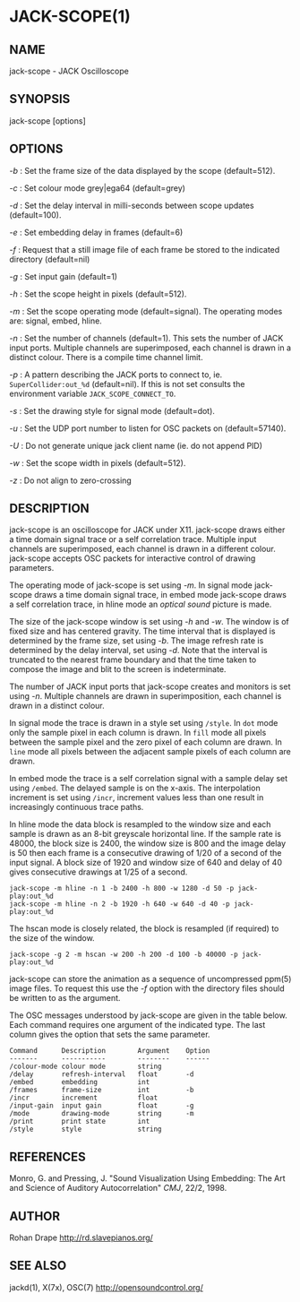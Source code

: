 JACK-SCOPE(1)
=============

NAME
----
jack-scope - JACK Oscilloscope

SYNOPSIS
--------
jack-scope [options]

OPTIONS
-------
*-b*
:   Set the frame size of the data displayed by the scope (default=512).

*-c*
:   Set colour mode grey|ega64 (default=grey)

*-d*
:   Set the delay interval in milli-seconds between scope updates (default=100).

*-e*
:   Set embedding delay in frames (default=6)

*-f*
:   Request that a still image file of each frame be stored to the indicated directory (default=nil)

*-g*
:   Set input gain (default=1)

*-h*
:   Set the scope height in pixels (default=512).

*-m*
:   Set the scope operating mode (default=signal).
    The operating modes are: signal, embed, hline.

*-n*
:   Set the number of channels (default=1).
    This sets the number of JACK input ports.
    Multiple channels are superimposed, each channel is drawn in a distinct colour.
    There is a compile time channel limit.

*-p*
:   A pattern describing the JACK ports to connect to, ie. `SuperCollider:out_%d` (default=nil).
    If this is not set consults the environment variable `JACK_SCOPE_CONNECT_TO`.

*-s*
:   Set the drawing style for signal mode (default=dot).

*-u*
:   Set the UDP port number to listen for OSC packets on (default=57140).

*-U*
:   Do not generate unique jack client name (ie. do not append PID)

*-w*
:   Set the scope width in pixels (default=512).

*-z*
:   Do not align to zero-crossing

DESCRIPTION
-----------
jack-scope is an oscilloscope for JACK under X11.  jack-scope draws
either a time domain signal trace or a self correlation trace.
Multiple input channels are superimposed, each channel is drawn in a
different colour.  jack-scope accepts OSC packets for interactive
control of drawing parameters.

The operating mode of jack-scope is set using *-m*.  In signal mode
jack-scope draws a time domain signal trace, in embed mode jack-scope
draws a self correlation trace, in hline mode an _optical sound_ picture
is made.

The size of the jack-scope window is set using *-h* and *-w*.  The
window is of fixed size and has centered gravity.  The time interval
that is displayed is determined by the frame size, set using *-b*.
The image refresh rate is determined by the delay interval, set using
*-d*.  Note that the interval is truncated to the nearest frame
boundary and that the time taken to compose the image and blit to the
screen is indeterminate.

The number of JACK input ports that jack-scope creates and monitors is
set using *-n*.  Multiple channels are drawn in superimposition, each
channel is drawn in a distinct colour.

In signal mode the trace is drawn in a style set using `/style`.  In
`dot` mode only the sample pixel in each column is drawn.  In `fill` mode
all pixels between the sample pixel and the zero pixel of each column
are drawn.  In `line` mode all pixels between the adjacent sample pixels
of each column are drawn.

In embed mode the trace is a self correlation signal with a sample
delay set using `/embed`.  The delayed sample is on the x-axis.  The
interpolation increment is set using `/incr`, increment values less
than one result in increasingly continuous trace paths.

In hline mode the data block is resampled to the window size and each
sample is drawn as an 8-bit greyscale horizontal line.  If the sample
rate is 48000, the block size is 2400, the window size is 800 and the
image delay is 50 then each frame is a consecutive drawing of 1/20 of
a second of the input signal.  A block size of 1920 and window size of
640 and delay of 40 gives consecutive drawings at 1/25 of a second.

    jack-scope -m hline -n 1 -b 2400 -h 800 -w 1280 -d 50 -p jack-play:out_%d
    jack-scope -m hline -n 2 -b 1920 -h 640 -w 640 -d 40 -p jack-play:out_%d

The hscan mode is closely related, the block is resampled (if
required) to the size of the window.

    jack-scope -g 2 -m hscan -w 200 -h 200 -d 100 -b 40000 -p jack-play:out_%d

jack-scope can store the animation as a sequence of uncompressed
ppm(5) image files.  To request this use the *-f* option with the
directory files should be written to as the argument.

The OSC messages understood by jack-scope are given in the table
below.  Each command requires one argument of the indicated type.  The
last column gives the option that sets the same parameter.

    Command      Description        Argument    Option
    -------      -----------        --------    ------
    /colour-mode colour mode        string
    /delay       refresh-interval   float       -d
    /embed       embedding          int
    /frames      frame-size         int         -b
    /incr        increment          float
    /input-gain  input gain         float       -g
    /mode        drawing-mode       string      -m
    /print       print state        int
    /style       style              string

REFERENCES
----------
Monro, G. and Pressing, J.  "Sound Visualization Using Embedding: The
Art and Science of Auditory Autocorrelation" _CMJ_, 22/2, 1998.

AUTHOR
------
Rohan Drape <http://rd.slavepianos.org/>

SEE ALSO
--------
jackd(1), X(7x), OSC(7) <http://opensoundcontrol.org/>
